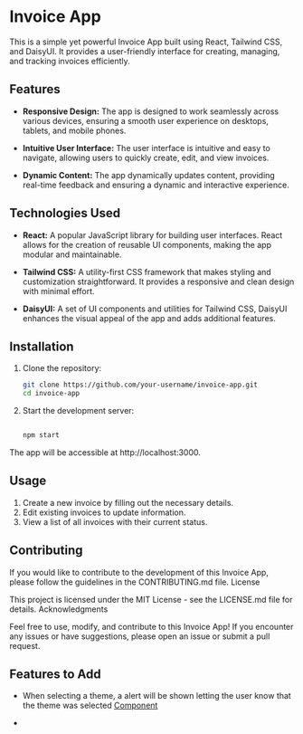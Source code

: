 # Invoice App

This is a simple yet powerful Invoice App built using React, Tailwind CSS, and DaisyUI. It provides a user-friendly interface for creating, managing, and tracking invoices efficiently.

## Features

- **Responsive Design:** The app is designed to work seamlessly across various devices, ensuring a smooth user experience on desktops, tablets, and mobile phones.

- **Intuitive User Interface:** The user interface is intuitive and easy to navigate, allowing users to quickly create, edit, and view invoices.

- **Dynamic Content:** The app dynamically updates content, providing real-time feedback and ensuring a dynamic and interactive experience.

## Technologies Used

- **React:** A popular JavaScript library for building user interfaces. React allows for the creation of reusable UI components, making the app modular and maintainable.

- **Tailwind CSS:** A utility-first CSS framework that makes styling and customization straightforward. It provides a responsive and clean design with minimal effort.

- **DaisyUI:** A set of UI components and utilities for Tailwind CSS, DaisyUI enhances the visual appeal of the app and adds additional features.

## Installation

1. Clone the repository:
   ```bash
   git clone https://github.com/your-username/invoice-app.git
   cd invoice-app

2. Start the development server:

    ```bash

    npm start

The app will be accessible at http://localhost:3000.

## Usage

1. Create a new invoice by filling out the necessary details.
2. Edit existing invoices to update information.
3. View a list of all invoices with their current status.

## Contributing

If you would like to contribute to the development of this Invoice App, please follow the guidelines in the CONTRIBUTING.md file.
License

This project is licensed under the MIT License - see the LICENSE.md file for details.
Acknowledgments

Feel free to use, modify, and contribute to this Invoice App! If you encounter any issues or have suggestions, please open an issue or submit a pull request.

## Features to Add

- When selecting a theme, a alert will be shown letting the user know that the theme was selected
[Component](https://daisyui.com/components/alert/)

- 